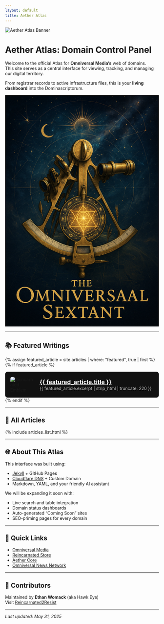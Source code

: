 ```yaml
---
layout: default
title: Aether Atlas
---
```


<img src="{{ '/assets/images/aether-atlas-banner.png' | relative_url }}" alt="Aether Atlas Banner" class="banner-img" />

# Aether Atlas: Domain Control Panel

Welcome to the official Atlas for **Omniversal Media’s** web of domains.  
This site serves as a central interface for viewing, tracking, and managing our digital territory.

From registrar records to active infrastructure files, this is your **living dashboard** into the Dominascriptorum.

[![The Omniversal Sextant](./assets/images/omniversal-sextant.png)](https://atlas.omniversalmedia.info/theomniversalsextant/)

---

## 📚 Featured Writings

{% assign featured_article = site.articles | where: "featured", true | first %}
{% if featured_article %}
<div style="display: flex; align-items: center; gap: 1rem; background: #111; padding: 1rem; border-radius: 8px; border: 1px solid #333;">
  <img src="https://onebucket.omniversal.cloud/symbols/reincarnated2resist_emblem/Reincarnated_Hawk_Emblem.png" alt="Reincarnated Emblem" style="width: 80px; height: auto; border-radius: 6px;" />
  <div>
    <a href="{{ featured_article.url | relative_url }}" style="font-size: 1.2rem; font-weight: bold; color: #fff;">
      {{ featured_article.title }}
    </a><br />
    <span style="color: #bbb;">{{ featured_article.excerpt | strip_html | truncate: 220 }}</span>
  </div>
</div>
{% endif %}

---

## 📖 All Articles

{% include articles_list.html %}

---

## 🌐 About This Atlas

This interface was built using:

- [Jekyll](https://jekyllrb.com/) + GitHub Pages  
- [Cloudflare DNS](https://dash.cloudflare.com) + Custom Domain  
- Markdown, YAML, and your friendly AI assistant

We will be expanding it soon with:

- Live search and table integration  
- Domain status dashboards  
- Auto-generated “Coming Soon” sites  
- SEO-priming pages for every domain

---

## 🧭 Quick Links

- [Omniversal Media](https://omniversalmedia.org)
- [Reincarnated Store](https://reincarnated.store)
- [Aether Core](https://omniversalaether.net)
- [Omniversal News Network](https://omniversal.news)

---

## 🤝 Contributors

Maintained by **Ethan Womack** (aka Hawk Eye)  
Visit [Reincarnated2Resist](https://reincarnated2resist.com)

---

_Last updated: May 31, 2025_



